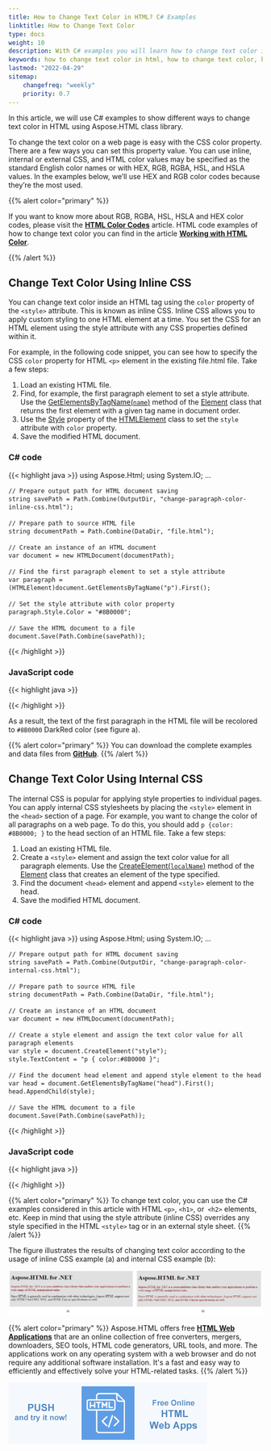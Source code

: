 ```yaml
---
title: How to Change Text Color in HTML? C# Examples
linktitle: How to Change Text Color
type: docs
weight: 10
description: With C# examples you will learn how to change text color in an HTML file using inline and internal CSS.
keywords: how to change text color in html, how to change text color, html font color, change text color, html text color, c# examples, inline css, internal css
lastmod: "2022-04-29"
sitemap:
    changefreq: "weekly"
    priority: 0.7
---
```


<link href="./../../style.css" rel="stylesheet" type="text/css" />

In this article, we will use C# examples to show different ways to change text color in HTML using Aspose.HTML class library.

To change the text color on a web page is easy with the CSS color property. There are a few ways you can set this property value. You can use inline, internal or external CSS, and HTML color values may be specified as the standard English color names or with HEX, RGB, RGBA, HSL, and HSLA values.
In the examples below, we’ll use HEX and RGB color codes because they’re the most used.

{{% alert color="primary" %}} 

If you want to know more about RGB, RGBA,  HSL, HSLA and HEX color codes, please visit the [**HTML Color Codes**](https://docs.aspose.com/html/net/tutorial/html-colors/) article. HTML code examples of how to change text color you can find in the article [**Working with HTML Color**](https://docs.aspose.com/html/net/tutorial/working-with-html-color/).

{{% /alert %}}

## **Change Text Color Using Inline CSS**

You can change text color inside an HTML tag using the `color` property of the `<style>` attribute. This is known as inline CSS. Inline CSS allows you to apply custom styling to one HTML element at a time. You set the CSS for an HTML element using the style attribute with any CSS properties defined within it. 

For example, in the following code snippet, you can see how to specify the CSS `color` property for HTML `<p>` element in the existing file.html file. Take a few steps:

1. Load an existing HTML file.
2. Find, for example, the first paragraph element to set a style attribute.  Use the [GetElementsByTagName(`name`)](https://reference.aspose.com/html/net/aspose.html.dom/element/getelementsbytagname/) method of the [Element](https://reference.aspose.com/html/net/aspose.html.dom/element/) class that returns the first element with a given tag name in document order.
3. Use the [Style](https://reference.aspose.com/html/net/aspose.html/htmlelement/style/) property of the [HTMLElement](https://reference.aspose.com/html/net/aspose.html/htmlelement/) class to set the `style` attribute with `color` property.
4. Save the modified HTML document.

### **C# code**

{{< highlight java >}}
using Aspose.Html;
using System.IO;
...

    // Prepare output path for HTML document saving
    string savePath = Path.Combine(OutputDir, "change-paragraph-color-inline-css.html");
    
    // Prepare path to source HTML file
    string documentPath = Path.Combine(DataDir, "file.html");
    
    // Create an instance of an HTML document
    var document = new HTMLDocument(documentPath);
    
    // Find the first paragraph element to set a style attribute
    var paragraph = (HTMLElement)document.GetElementsByTagName("p").First();
    
    // Set the style attribute with color property
    paragraph.Style.Color = "#8B0000";
    
    // Save the HTML document to a file
    document.Save(Path.Combine(savePath));
{{< /highlight >}}

### **JavaScript code**

{{< highlight java >}}
<script> 	
	// Find the first paragraph element to set a style attribute
	var paragraph = document.getElementsByTagName("p")[0];

	// Set the style attribute with color property
	paragraph.style.color = "#8B0000";		
</script>
{{< /highlight >}}

As a result, the text of the first paragraph in the HTML file will be recolored to `#8B0000` DarkRed color (see figure a).

{{% alert color="primary" %}} 
You can download the complete examples and data files from <a href="https://github.com/aspose-html/Aspose.HTML-Documentation/tree/main/content/tests-net" rel='noopener nofollow' target="_blank">**GitHub**</a>.
{{% /alert %}}

## **Change Text Color Using Internal CSS**

The internal CSS is popular for applying style properties to individual pages. You can apply internal CSS stylesheets by placing the `<style>` element in the `<head>` section of a page. For example,  you want to change the color of all paragraphs on a web page. To do this, you should add `p {color: #8B0000; }` to the head section of an HTML file. Take a few steps:

1. Load an existing HTML file.
2. Create a `<style>` element and assign the text color value for all paragraph elements.  Use the [CreateElement(`localName`)](https://reference.aspose.com/html/net/aspose.html.dom/document/createelement/) method of the [Element](https://reference.aspose.com/html/net/aspose.html.dom/element/) class that creates an element of the type specified.
3. Find the document `<head>` element and append `<style>` element to the head.
4. Save the modified HTML document.

### **C# code**
{{< highlight java >}}
using Aspose.Html;
using System.IO;
...

    // Prepare output path for HTML document saving
    string savePath = Path.Combine(OutputDir, "change-paragraph-color-internal-css.html");
    
    // Prepare path to source HTML file
    string documentPath = Path.Combine(DataDir, "file.html");
    
    // Create an instance of an HTML document
    var document = new HTMLDocument(documentPath);
    
    // Create a style element and assign the text color value for all paragraph elements
    var style = document.CreateElement("style");
    style.TextContent = "p { color:#8B0000 }";
    
    // Find the document head element and append style element to the head
    var head = document.GetElementsByTagName("head").First();
    head.AppendChild(style);          
    
    // Save the HTML document to a file
    document.Save(Path.Combine(savePath));
{{< /highlight >}}
### **JavaScript code**

{{< highlight java >}}
<script> 	
	// Create a style element and assign the text color value for all paragraph elements
	var style = document.createElement("style");
	style.textContent = "p { color:#8B0000 }";

	// Find the document head element and append style element to the head
	var head = document.getElementsByTagName("head")[0];
	head.appendChild(style);	
</script>
{{< /highlight >}}

{{% alert color="primary" %}} 
To change text color, you can use the C# examples considered in this article with HTML `<p>`, `<h1>`, or` <h2>` elements, etc. Keep in mind that using the style attribute (inline CSS) overrides any style specified in the HTML `<style>` tag or in an external style sheet. 
{{% /alert %}}

The figure illustrates the results of changing text color according to the usage of inline CSS example (a) and internal CSS example (b):

![Text "Two fragments of the HTML document with colored paragraph text"](change-text-color.png#center)

{{% alert color="primary" %}}
Aspose.HTML offers free <a href="https://products.aspose.app/html/applications" target="_blank">**HTML Web Applications**</a> that are an online collection of free converters, mergers, downloaders, SEO tools, HTML code generators, URL tools, and more. The applications work on any operating system with a web browser and do not require any additional software installation. It's a fast and easy way to efficiently and effectively solve your HTML-related tasks.
{{% /alert %}}

<a href="https://products.aspose.app/html/applications" target="_blank">![Text "Banner HTML Web Applications"](../../tutorial/html-web-apps.png#center)</a> 

